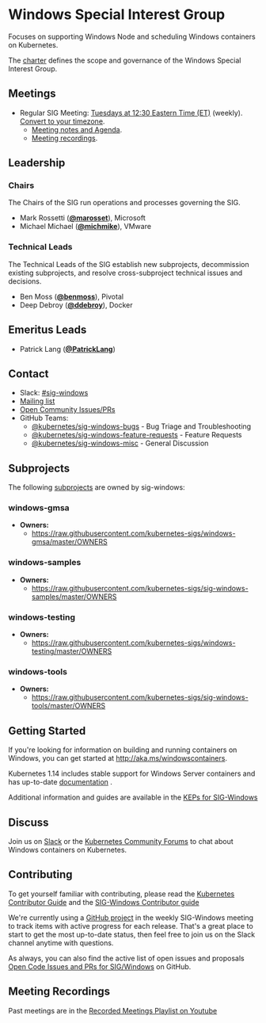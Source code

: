 <!---
This is an autogenerated file!

Please do not edit this file directly, but instead make changes to the
sigs.yaml file in the project root.

To understand how this file is generated, see https://git.k8s.io/community/generator/README.md
--->
# Windows Special Interest Group

Focuses on supporting Windows Node and scheduling Windows containers on Kubernetes.

The [charter](charter.md) defines the scope and governance of the Windows Special Interest Group.

## Meetings
* Regular SIG Meeting: [Tuesdays at 12:30 Eastern Time (ET)](https://zoom.us/j/96892680257?pwd=TVNyMzB4VVMwRGZnUkgzT1dnb2szZz09) (weekly). [Convert to your timezone](http://www.thetimezoneconverter.com/?t=12:30&tz=Eastern%20Time%20%28ET%29).
  * [Meeting notes and Agenda](https://docs.google.com/document/d/1Tjxzjjuy4SQsFSUVXZbvqVb64hjNAG5CQX8bK7Yda9w/edit#heading=h.kbz22d1yc431).
  * [Meeting recordings](https://www.youtube.com/playlist?list=PL69nYSiGNLP2OH9InCcNkWNu2bl-gmIU4).

## Leadership

### Chairs
The Chairs of the SIG run operations and processes governing the SIG.

* Mark Rossetti (**[@marosset](https://github.com/marosset)**), Microsoft
* Michael Michael (**[@michmike](https://github.com/michmike)**), VMware

### Technical Leads
The Technical Leads of the SIG establish new subprojects, decommission existing
subprojects, and resolve cross-subproject technical issues and decisions.

* Ben Moss (**[@benmoss](https://github.com/benmoss)**), Pivotal
* Deep Debroy (**[@ddebroy](https://github.com/ddebroy)**), Docker

## Emeritus Leads

* Patrick Lang (**[@PatrickLang](https://github.com/PatrickLang)**)

## Contact
- Slack: [#sig-windows](https://kubernetes.slack.com/messages/sig-windows)
- [Mailing list](https://groups.google.com/forum/#!forum/kubernetes-sig-windows)
- [Open Community Issues/PRs](https://github.com/kubernetes/community/labels/sig%2Fwindows)
- GitHub Teams:
    - [@kubernetes/sig-windows-bugs](https://github.com/orgs/kubernetes/teams/sig-windows-bugs) - Bug Triage and Troubleshooting
    - [@kubernetes/sig-windows-feature-requests](https://github.com/orgs/kubernetes/teams/sig-windows-feature-requests) - Feature Requests
    - [@kubernetes/sig-windows-misc](https://github.com/orgs/kubernetes/teams/sig-windows-misc) - General Discussion

## Subprojects

The following [subprojects][subproject-definition] are owned by sig-windows:
### windows-gmsa
- **Owners:**
  - https://raw.githubusercontent.com/kubernetes-sigs/windows-gmsa/master/OWNERS
### windows-samples
- **Owners:**
  - https://raw.githubusercontent.com/kubernetes-sigs/sig-windows-samples/master/OWNERS
### windows-testing
- **Owners:**
  - https://raw.githubusercontent.com/kubernetes-sigs/windows-testing/master/OWNERS
### windows-tools
- **Owners:**
  - https://raw.githubusercontent.com/kubernetes-sigs/sig-windows-tools/master/OWNERS

[subproject-definition]: https://github.com/kubernetes/community/blob/master/governance.md#subprojects
<!-- BEGIN CUSTOM CONTENT -->
## Getting Started

If you're looking for information on building and running containers on Windows, you can get started at http://aka.ms/windowscontainers.

Kubernetes 1.14 includes stable support for Windows Server containers and has up-to-date [documentation](https://kubernetes.io/docs/setup/windows/intro-windows-in-kubernetes/) .

Additional information and guides are available in the [KEPs for SIG-Windows](https://github.com/kubernetes/enhancements/tree/master/keps/sig-windows)

## Discuss
Join us on [Slack](https://kubernetes.slack.com/messages/sig-windows) or the [Kubernetes Community Forums](https://discuss.kubernetes.io/c/general-discussions/windows) to chat about Windows containers on Kubernetes.

## Contributing

To get yourself familiar with contributing, please read the [Kubernetes Contributor Guide](../contributors/guide/README.md) and the [SIG-Windows Contributor guide](./CONTRIBUTING.md)

We're currently using a [GitHub project](https://github.com/orgs/kubernetes/projects/8) in the weekly SIG-Windows meeting to track items with active progress for each release. That's a great place to start to get the most up-to-date status, then feel free to join us on the Slack channel anytime with questions.

As always, you can also find the active list of open issues and proposals [Open Code Issues and PRs for SIG/Windows](https://github.com/kubernetes/kubernetes/labels/sig%2Fwindows) on GitHub.

## Meeting Recordings

Past meetings are in the [Recorded Meetings Playlist on Youtube](https://www.youtube.com/playlist?list=PL69nYSiGNLP2OH9InCcNkWNu2bl-gmIU4&jct=LZ9EIvD4DGrhr2h4r0ItaBmco7gTgw)

<!-- END CUSTOM CONTENT -->
